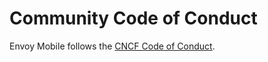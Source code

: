 # Community Code of Conduct

Envoy Mobile follows the
[CNCF Code of Conduct](https://github.com/cncf/foundation/blob/master/code-of-conduct.md).
